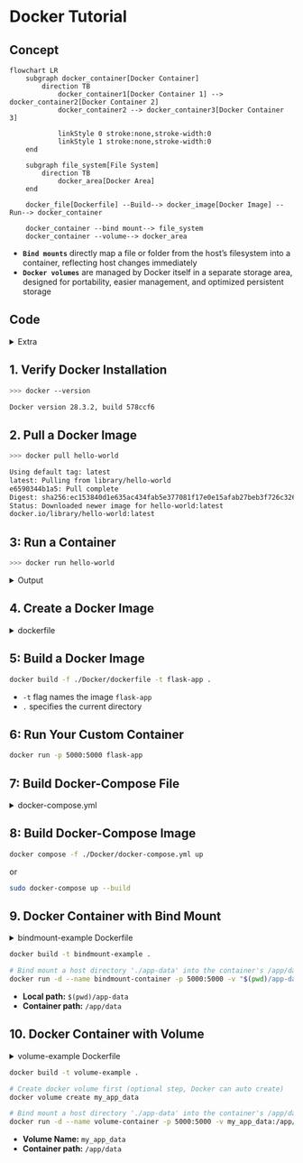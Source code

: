 # Docker Tutorial

## Concept

```mermaid
flowchart LR
    subgraph docker_container[Docker Container]
        direction TB
            docker_container1[Docker Container 1] --> docker_container2[Docker Container 2]
            docker_container2 --> docker_container3[Docker Container 3]

            linkStyle 0 stroke:none,stroke-width:0
            linkStyle 1 stroke:none,stroke-width:0
    end

    subgraph file_system[File System]
        direction TB
            docker_area[Docker Area]
    end

    docker_file[Dockerfile] --Build--> docker_image[Docker Image] --Run--> docker_container

    docker_container --bind mount--> file_system
    docker_container --volume--> docker_area
```

* **`Bind mounts`** directly map a file or folder from the host’s filesystem into a container, reflecting host changes immediately
* **`Docker volumes`** are managed by Docker itself in a separate storage area, designed for portability, easier management, and optimized persistent storage

## Code

<details>
    <summary>Extra</summary>

---

## Docker image list
```bash
>>> docker image ls

REPOSITORY    TAG       IMAGE ID       CREATED        SIZE
hello-world   latest    ec153840d1e6   6 months ago   20.4kB
```

## List running containers
```bash
>>> docker ps

CONTAINER ID   IMAGE     COMMAND   CREATED   STATUS    PORTS     NAMES
```

## Stop a container using its ID (from docker ps)
```bash
docker stop <container-id>
```

## Delete Docker image
```bash
docker rmi -f <image-id / image-name>
```

## Removes all unused Docker objects

* Removes stopped containers, unused networks, dangling images, and build cache. Does not remove all unused images
```bash
docker system prune
```

* Additionally removes all unused images, not just dangling ones.
```bash
docker system prune -a
```

---

</details>

## 1. Verify Docker Installation
```bash
>>> docker --version

Docker version 28.3.2, build 578ccf6
```

## 2. Pull a Docker Image
```bash
>>> docker pull hello-world

Using default tag: latest
latest: Pulling from library/hello-world
e6590344b1a5: Pull complete
Digest: sha256:ec153840d1e635ac434fab5e377081f17e0e15afab27beb3f726c3265039cfff
Status: Downloaded newer image for hello-world:latest
docker.io/library/hello-world:latest
```

## 3: Run a Container
```bash
>>> docker run hello-world
```

<details>
    <summary>Output</summary>

```bash
Hello from Docker!
This message shows that your installation appears to be working correctly.

To generate this message, Docker took the following steps:
1. The Docker client contacted the Docker daemon.
2. The Docker daemon pulled the "hello-world" image from the Docker Hub.
    (amd64)
3. The Docker daemon created a new container from that image which runs the
    executable that produces the output you are currently reading.
4. The Docker daemon streamed that output to the Docker client, which sent it
    to your terminal.

To try something more ambitious, you can run an Ubuntu container with:
$ docker run -it ubuntu bash

Share images, automate workflows, and more with a free Docker ID:
https://hub.docker.com/

For more examples and ideas, visit:
https://docs.docker.com/get-started/
```
</details>

## 4. Create a Docker Image

<details>
    <summary>dockerfile</summary>

```dockerfile
# Use official lightweight Python 3.12 image as the base image
FROM python:3.12-slim

# Set working directory inside the container to /usr/src/app
WORKDIR /usr/src/app

# Update package lists and install system dependencies required for Python packages and supervisor
# Then clean up apt cache to reduce image size
RUN apt-get update && apt-get install -y \
    && rm -rf /var/lib/apt/lists/*

# Copy the UV binary and related files from the ghcr.io/astral-sh/uv image to /bin/ directory inside the container
COPY --from=ghcr.io/astral-sh/uv:latest /uv /uvx /bin/

# Copy environment configuration file into the container
COPY .env .

# Copy Python application source code from local ../draft/scr_v2 directory into container
COPY ../draft/scr_v2 .

# Copy Python dependencies list into the container
COPY requirements.txt .

# Use UV's pip wrapper to install Python dependencies listed in requirements.txt with no cache and system-wide
RUN uv pip install --system --no-cache-dir -r requirements.txt

# Expose port 5000 to allow external access to the application
EXPOSE 5000

# Default command to start the Python application
CMD ["python", "app.py"]
```
</details>

## 5: Build a Docker Image
```bash
docker build -f ./Docker/dockerfile -t flask-app .
```

* `-t` flag names the image `flask-app`
* `.` specifies the current directory

## 6: Run Your Custom Container
```bash
docker run -p 5000:5000 flask-app
```

## 7: Build Docker-Compose File

<details>
    <summary>docker-compose.yml</summary>

* V1
```dockerfile
version: "3.9"

services:
  flask_test:
    build:
      context: ..
      dockerfile: ./Docker/dockerfile.flask_test
    env_file:
      - ../.env
    ports:
      - "5000:5000"
    # volumes:
    #   - ./draft/scr_v2:/usr/src/app
    restart: unless-stopped

  streamlit_test:
    build:
      context: ..
      dockerfile: ./Docker/dockerfile.streamlit_test
    env_file:
      - ../.env
    ports:
      - "8501:8501"
    # volumes:
    #   - ./draft/scr_v2:/usr/src/app
    restart: unless-stopped
```

* V2
```dockerfile
version: "3.9"

services:
  flask:
    image:
      691831409651.dkr.ecr.ap-southeast-1.amazonaws.com/tg_bot:flask-app
    restart: always
    ports:
      - "5000:5000"

  streamlit:
    image:
      691831409651.dkr.ecr.ap-southeast-1.amazonaws.com/tg_bot:streamlit-app
    restart: always
    depends_on:
      - flask
    ports:
      - "8501:8501"
```

</details>

## 8: Build Docker-Compose Image
```bash
docker compose -f ./Docker/docker-compose.yml up
```

or

```bash
sudo docker-compose up --build
```

## 9. Docker Container with Bind Mount
<details>
    <summary>bindmount-example Dockerfile</summary>

```dockerfile
# Dockerfile for both examples
FROM python:3.10-slim

WORKDIR /app

COPY app.py .

RUN pip install flask

CMD ["python", "app.py"]

```
</details>

```bash
docker build -t bindmount-example .

# Bind mount a host directory './app-data' into the container's /app/data
docker run -d --name bindmount-container -p 5000:5000 -v "$(pwd)/app-data:/app/data" bindmount-example
```

* **Local path:** `$(pwd)/app-data`
* **Container path:** `/app/data`

## 10. Docker Container with Volume
<details>
    <summary>volume-example Dockerfile</summary>

```dockerfile
# Dockerfile for both examples
FROM python:3.10-slim

WORKDIR /app

COPY app.py .

RUN pip install flask

CMD ["python", "app.py"]

```
</details>

```bash
docker build -t volume-example .

# Create docker volume first (optional step, Docker can auto create)
docker volume create my_app_data

# Bind mount a host directory './app-data' into the container's /app/data
docker run -d --name volume-container -p 5000:5000 -v my_app_data:/app/data volume-example
```

* **Volume Name:** `my_app_data`
* **Container path:** `/app/data`
